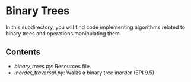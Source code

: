 Binary Trees
====================
In this subdirectory, you will find code implementing algorithms related to
binary trees and operations manipulating them.

Contents
---
- *binary_trees.py*: Resources file.
- *inorder_traversal.py*: Walks a binary tree inorder (EPI 9.5)
